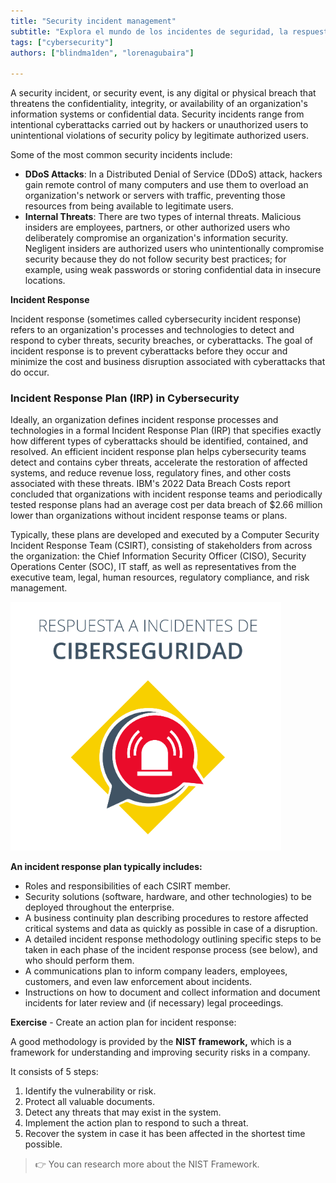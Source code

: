 ```yaml
---
title: "Security incident management"
subtitle: "Explora el mundo de los incidentes de seguridad, la respuesta a incidentes y la importancia de un Plan de respuesta a incidentes (IRP) en ciberseguridad."
tags: ["cybersecurity"]
authors: ["blindma1den", "lorenagubaira"]

---
```



A security incident, or security event, is any digital or physical breach that threatens the confidentiality, integrity, or availability of an organization's information systems or confidential data. Security incidents range from intentional cyberattacks carried out by hackers or unauthorized users to unintentional violations of security policy by legitimate authorized users.

Some of the most common security incidents include:

- **DDoS Attacks**: In a Distributed Denial of Service (DDoS) attack, hackers gain remote control of many computers and use them to overload an organization's network or servers with traffic, preventing those resources from being available to legitimate users.
- **Internal Threats**: There are two types of internal threats. Malicious insiders are employees, partners, or other authorized users who deliberately compromise an organization's information security. Negligent insiders are authorized users who unintentionally compromise security because they do not follow security best practices; for example, using weak passwords or storing confidential data in insecure locations.

**Incident Response**

Incident response (sometimes called cybersecurity incident response) refers to an organization's processes and technologies to detect and respond to cyber threats, security breaches, or cyberattacks. The goal of incident response is to prevent cyberattacks before they occur and minimize the cost and business disruption associated with cyberattacks that do occur.

### Incident Response Plan (IRP) in Cybersecurity

Ideally, an organization defines incident response processes and technologies in a formal Incident Response Plan (IRP) that specifies exactly how different types of cyberattacks should be identified, contained, and resolved. An efficient incident response plan helps cybersecurity teams detect and contains cyber threats, accelerate the restoration of affected systems, and reduce revenue loss, regulatory fines, and other costs associated with these threats. IBM's 2022 Data Breach Costs report concluded that organizations with incident response teams and periodically tested response plans had an average cost per data breach of $2.66 million lower than organizations without incident response teams or plans.

Typically, these plans are developed and executed by a Computer Security Incident Response Team (CSIRT), consisting of stakeholders from across the organization: the Chief Information Security Officer (CISO), Security Operations Center (SOC), IT staff, as well as representatives from the executive team, legal, human resources, regulatory compliance, and risk management.

![Cybersecurity Incidents](../assets/incidentes-ciberseguridad.png)

**An incident response plan typically includes:**

- Roles and responsibilities of each CSIRT member.
- Security solutions (software, hardware, and other technologies) to be deployed throughout the enterprise.
- A business continuity plan describing procedures to restore affected critical systems and data as quickly as possible in case of a disruption.
- A detailed incident response methodology outlining specific steps to be taken in each phase of the incident response process (see below), and who should perform them.
- A communications plan to inform company leaders, employees, customers, and even law enforcement about incidents.
- Instructions on how to document and collect information and document incidents for later review and (if necessary) legal proceedings.

**Exercise** - Create an action plan for incident response:

A good methodology is provided by the **NIST framework,** which is a framework for understanding and improving security risks in a company.

It consists of 5 steps:

1. Identify the vulnerability or risk.
2. Protect all valuable documents.
3. Detect any threats that may exist in the system.
4. Implement the action plan to respond to such a threat.
5. Recover the system in case it has been affected in the shortest time possible.

> 👉 You can research more about the NIST Framework.




